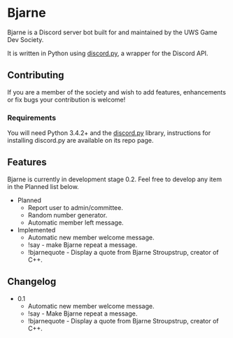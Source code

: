 # Bjarne  

Bjarne is a Discord server bot built for and maintained by the UWS Game Dev Society.

It is written in Python using [discord.py](https://github.com/Rapptz/discord.py), a wrapper for the Discord API.

## Contributing
If you are a member of the society and wish to add features, enhancements or fix bugs your contribution is welcome!

### Requirements
You will need Python 3.4.2+ and the [discord.py](https://github.com/Rapptz/discord.py) library, instructions for installing discord.py 
are available on its repo page. 

## Features
Bjarne is currently in development stage 0.2. Feel free to develop any item in the Planned list below.
* Planned
  * Report user to admin/committee.
  * Random number generator.
  * Automatic member left message.
* Implemented
  * Automatic new member welcome message.
  * !say - make Bjarne repeat a message.    
  * !bjarnequote - Display a quote from Bjarne Stroupstrup, creator of C++.
  
## Changelog
* 0.1
  * Automatic new member welcome message.
  * !say - Make Bjarne repeat a message.
  * !bjarnequote - Display a quote from Bjarne Stroupstrup, creator of C++.
